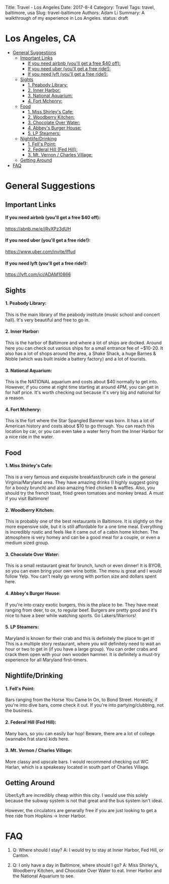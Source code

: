Title: Travel - Los Angeles
Date: 2017-8-4
Category: Travel
Tags: travel, baltimore, usa
Slug: travel-baltimore
Authors: Adam Li
Summary: A walkthrough of my experience in Los Angeles.
status: draft

# Los Angeles, CA
<!-- MarkdownTOC autolink="true" -->

- [General Suggestions](#general-suggestions)
    - [Important Links](#important-links)
        - [If you need airbnb \(you'll get a free $40 off\):](#if-you-need-airbnb-youll-get-a-free-%2440-off)
        - [If you need uber \(you'll get a free ride!\):](#if-you-need-uber-youll-get-a-free-ride)
        - [If you need lyft \(you'll get a free ride!\):](#if-you-need-lyft-youll-get-a-free-ride)
    - [Sights](#sights)
        - [1. Peabody Library:](#1-peabody-library)
        - [2. Inner Harbor:](#2-inner-harbor)
        - [3. National Aquarium:](#3-national-aquarium)
        - [4. Fort Mchenry:](#4-fort-mchenry)
    - [Food](#food)
        - [1. Miss Shirley's Cafe:](#1-miss-shirleys-cafe)
        - [2. Woodberry Kitchen:](#2-woodberry-kitchen)
        - [3. Chocolate Over Water:](#3-chocolate-over-water)
        - [4. Abbey's Burger House:](#4-abbeys-burger-house)
        - [5. LP Steamers:](#5-lp-steamers)
    - [Nightlife/Drinking](#nightlifedrinking)
        - [1. Fell's Point:](#1-fells-point)
        - [2. Federal Hill \(Fed Hill\):](#2-federal-hill-fed-hill)
        - [3. Mt. Vernon / Charles Village:](#3-mt-vernon--charles-village)
    - [Getting Around](#getting-around)
- [FAQ](#faq)

<!-- /MarkdownTOC -->
# General Suggestions

## Important Links
#### If you need airbnb (you'll get a free $40 off):
<a href="https://abnb.me/e/jRvXPz3dUH">https://abnb.me/e/jRvXPz3dUH</a>
#### If you need uber (you'll get a free ride!):
<a href="https://www.uber.com/invite/lffud">https://www.uber.com/invite/lffud</a>
#### If you need lyft (you'll get a free ride!):
<a href="https://lyft.com/ici/ADAM10866">https://lyft.com/ici/ADAM10866</a>

## Sights
#### 1. Peabody Library: 
This is the main library of the peabody institute (music school and concert hall). It's very beautiful and free to go in.
#### 2. Inner Harbor: 
This is the harbor of Baltimore and where a lot of ships are docked. Around here you can check out various ships for a small entrance fee of ~$10-20. It also has a lot of shops around the area, a Shake Shack, a huge Barnes & Noble (which was built inside a battery factory) and a lot of tourists.
#### 3. National Aquarium: 
This is the NATIONAL aquarium and costs about $40 normally to get into. However, if you come at night time starting at around 4PM, you can get in for half price. It's worth checking out because it's very big and national for a reason.
#### 4. Fort Mchenry: 
This is the fort where the Star Spangled Banner was born. It has a lot of American history and costs about $10 to go through. You can reach this location by car, or you can even take a water ferry from the Inner Harbor for a nice ride in the water.

## Food
#### 1. Miss Shirley's Cafe: 
This is a very famous and exquisite breakfast/brunch cafe in the general Virginia/Maryland area. They have amazing drinks (I highly suggest going for a boozy brunch) and also amazing fried chicken & waffles. Also, you should try the french toast, fried green tomatoes and monkey bread. A must if you visit Baltimore!

#### 2. Woodberry Kitchen:
This is probably one of the best restaurants in Baltimore. It is slightly on the more expensive side, but it is still affordable for a one time meal. Everything is incredibly rustic and feels like it came out of a cabin home kitchen. The atmosphere is very homey and can be a good meal for a couple, or even a medium sized group.

#### 3. Chocolate Over Water:
This is a small restaurant great for brunch, lunch or even dinner! It is BYOB, so you can even bring your own wine bottle. The menu is great and I would follow Yelp. You can't really go wrong with portion size and dollars spent here.

#### 4. Abbey's Burger House:
If you're into crazy exotic burgers, this is the place to be. They have meat ranging from deer, to ox, to regular beef. Burgers are pretty good and it's nice to have a beer while watching sports. Go Lakers/Warriors!

#### 5. LP Steamers:
Maryland is known for their crab and this is definitely the place to get it! This is a multiple story restaurant, where you will definitely need to wait an hour or two to get in (if you have a large group). You can order crabs and crack them open with your own wooden hammer. It is definitely a must-try experience for all Maryland first-timers.

## Nightlife/Drinking
#### 1. Fell's Point:
Bars ranging from the Horse You Came In On, to Bond Street. Honestly, if you're into dive bars, come check it out. If you're into partying/clubbing, not the business.

#### 2. Federal Hill (Fed Hill):
Many bars, so you can easily bar hop! Beware, there are a lot of college (wannabe frat stars) kids here.

#### 3. Mt. Vernon / Charles Village:
More classy and upscale bars. I would recommend checking out WC Harlan, which is a speakeasy located in south part of Charles Village. 

## Getting Around
Uber/Lyft are incredibly cheap within this city. I would use this solely because the subway system is not that great and the bus system isn't ideal.

However, the circulators are generally free if you are just looking to get a free ride from Hopkins -> Inner Harbor. 

# FAQ
1. Q: Where should I stay? 
A: I would try to stay at Inner Harbor, Fed Hill, or Canton.

2. Q: I only have a day in Baltimore, where should I go?
A: Miss Shirley's, Woodberry Kitchen, and Chocolate Over Water to eat. Inner Harbor and the National Aquarium to see. 

